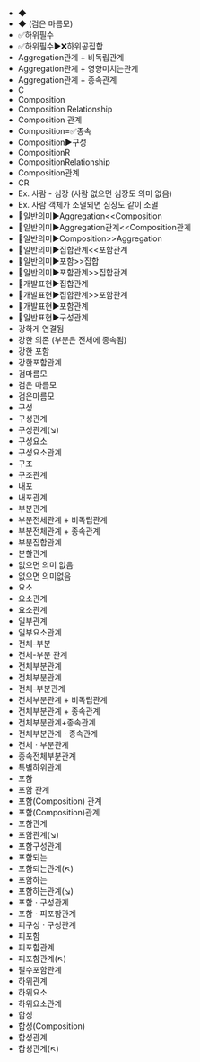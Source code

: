 ﻿- ◆
- ◆ (검은 마름모)
- ✅하위필수
- ✅하위필수▶️❌하위공집합
- Aggregation관계 + 비독립관계
- Aggregation관계 + 영향미치는관계
- Aggregation관계 + 종속관계
- C
- Composition
- Composition Relationship
- Composition 관계
- Composition=✅종속
- Composition▶️구성
- CompositionR
- CompositionRelationship
- Composition관계
- CR
- Ex. 사람 - 심장 (사람 없으면 심장도 의미 없음)
- Ex. 사람 객체가 소멸되면 심장도 같이 소멸
- 📌일반의미▶️Aggregation<<Composition
- 📌일반의미▶️Aggregation관계<<Composition관계
- 📌일반의미▶️Composition>>Aggregation
- 📌일반의미▶️집합관계<<포함관계
- 📌일반의미▶️포함>>집합
- 📌일반의미▶️포함관계>>집합관계
- 🔎개발표현▶️집합관계
- 🔎개발표현▶️집합관계>>포함관계
- 🔎개발표현▶️포함관계
- 🔎일반표현▶️구성관계
- 강하게 연결됨
- 강한 의존 (부분은 전체에 종속됨)
- 강한 포함
- 강한포함관계
- 검마름모
- 검은 마름모
- 검은마름모
- 구성
- 구성관계
- 구성관계(↘)
- 구성요소
- 구성요소관계
- 구조
- 구조관계
- 내포
- 내포관계
- 부분관계
- 부분전체관계 + 비독립관계
- 부분전체관계 + 종속관계
- 부분집합관계
- 분할관계
- 없으면 의미 없음
- 없으면 의미없음
- 요소
- 요소관계
- 요소관계
- 일부관계
- 일부요소관계
- 전체-부분
- 전체-부분 관계
- 전체부분관계
- 전체부분관계
- 전체-부분관계
- 전체부분관계 + 비독립관계
- 전체부분관계 + 종속관계
- 전체부분관계+종속관계
- 전체부분관계ㆍ종속관계
- 전체ㆍ부분관계
- 종속전체부분관계
- 특별하위관계
- 포함
- 포함 관계
- 포함(Composition) 관계
- 포함(Composition)관계
- 포함관계
- 포함관계(↘)
- 포함구성관계
- 포함되는
- 포함되는관계(↖)
- 포함하는
- 포함하는관계(↘)
- 포함ㆍ구성관계
- 포함ㆍ피포함관계
- 피구성ㆍ구성관계
- 피포함
- 피포함관계
- 피포함관계(↖)
- 필수포함관계
- 하위관계
- 하위요소
- 하위요소관계
- 합성
- 합성(Composition)
- 합성관계
- 합성관계(↖)
